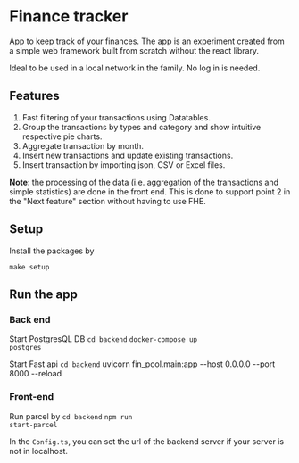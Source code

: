 # Finance tracker

App to keep track of your finances.
The app is an experiment created from a simple web framework built from scratch without the react library.

Ideal to be used in a local network in the family. No log in is needed.

## Features
1. Fast filtering of your transactions using Datatables.
2. Group the transactions by types and category and show intuitive respective pie charts.
3. Aggregate transaction by month.
4. Insert new transactions and update existing transactions.
5. Insert transaction by importing json, CSV or Excel files.

<b>Note</b>: the processing of the data (i.e. aggregation of the transactions and simple statistics) are done in the front end. This is done to support point 2 in the "Next feature" section without having to use FHE.

## Setup

Install the packages by

<code>make setup</code>

## Run the app

### Back end
Start PostgresQL DB
<code>cd backend</code>
<code>docker-compose up postgres</code>

Start Fast api
<code>cd backend</code>
</code>uvicorn fin_pool.main:app --host 0.0.0.0 --port 8000 --reload</code>

### Front-end

Run parcel by
<code>cd backend</code>
<code>npm run start-parcel</code>

In the <code>Config.ts</code>, you can set the url of the backend server if your server is not in localhost.


